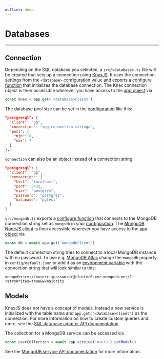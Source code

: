 ```yaml
---
outline: deep
---
```


# Databases

<hr/>
<DatabaseSelect />

## Connection

<DatabaseBlock global-id="sql">

Depending on the SQL database you selected, a `src/<database>.ts` file will be created that sets up a connection using [KnexJS](../../api/databases/knex.md). It uses the connection settings from the `<database>` [configuration value](./default.json.md) and exports a [configure function](./app.md#configure-functions) that initializes the database connection. The Knex connection object is then accessible wherever you have access to the [app object](./app.md) via

```ts
const knex = app.get('<database>Client')
```

The database pool size can be set in the [configuration](./default.json.md) like this:

```json
"postgresql": {
  "client": "pg",
  "connection": "<pg connection string>",
  "pool": {
    "min": 0,
    "max": 7
  }
},
```

`connection` can also be an object instead of a connection string:

```json
"postgresql": {
  "client": "pg",
  "connection": {
    "host": "localhost",
    "port": 5432,
    "user": "postgres",
    "password": "postgres",
    "database": "pgtest"
  }
}
```

</DatabaseBlock>

<DatabaseBlock global-id="mongodb">

`src/mongodb.ts` exports a [configure function](./app.md#configure-functions) that connects to the MongoDB connection string set as `mongodb` in your [configuration](./default.json.md). The [MongoDB NodeJS client](https://www.mongodb.com/languages/mongodb-with-nodejs) is then accessible wherever you have access to the [app object](./app.md) via

```ts
const db = await app.get('mongodbClient')
```

The default connection string tries to connect to a local MongoDB instance with no password. To use e.g. [MongoDB Atlas](https://www.mongodb.com/cloud) change the `mongodb` property in `config/default.json` or add it as an [environment variable](./configuration.md#environment-variables) with the connection string that will look similar to this:

```
mongodb+srv://<user>:<password>@cluster0.xyz.mongodb.net/?retryWrites=true&w=majority
```

</DatabaseBlock>

## Models

<DatabaseBlock global-id="sql">

KnexJS does not have a concept of models. Instead a new service is initialized with the table name and `app.get('<database>Client')` as the connection. For more information on how to create custom queries and more, see the [SQL database adapter API documentation](../../api/databases/knex.md).

</DatabaseBlock>

<DatabaseBlock global-id="mongodb">

The collection for a MongoDB service can be accessed via

```ts
const userCollection = await app.service('users').getModel()
```

See the [MongoDB service API documentation](../../api/databases/mongodb.md) for more information.

</DatabaseBlock>
